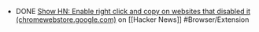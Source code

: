 - DONE [Show HN: Enable right click and copy on websites that disabled it (chromewebstore.google.com)](https://news.ycombinator.com/item?id=41681469) on [[Hacker News]] #Browser/Extension